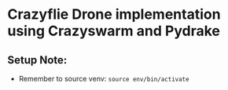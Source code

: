 # Crazyflie Drone implementation using Crazyswarm and Pydrake
## Setup Note:
* Remember to source venv: ``source env/bin/activate``